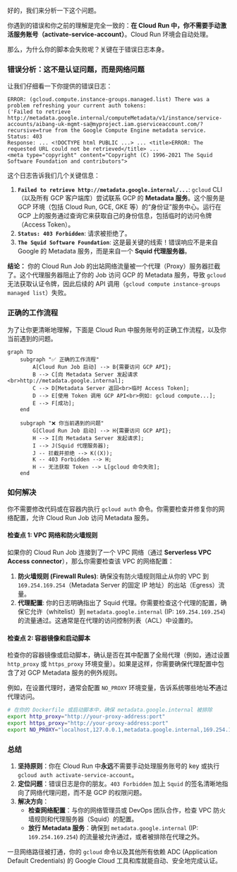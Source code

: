 好的，我们来分析一下这个问题。

你遇到的错误和你之前的理解是完全一致的：**在 Cloud Run 中，你不需要手动激活服务账号（activate-service-account）**。Cloud Run 环境会自动处理。

那么，为什么你的脚本会失败呢？关键在于错误日志本身。

### 错误分析：这不是认证问题，而是网络问题

让我们仔细看一下你提供的错误日志：

```
ERROR: (gcloud.compute.instance-groups.managed.list) There was a problem refreshing your current auth tokens: 
('Failed to retrieve http://metadata.google.internal/computeMetadata/v1/instance/service-accounts/aibang-uk-mgmt-sa@myproject.iam.gserviceaccount.com/?recursive=true from the Google Compute Engine metadata service. Status: 403
Response: ... <!DOCTYPE html PUBLIC ...> ... <title>ERROR: The requested URL could not be retrieved</title> ...
<meta type="copyright" content="Copyright (C) 1996-2021 The Squid Software Foundation and contributors">
```

这个日志告诉我们几个关键信息：

1.  **`Failed to retrieve http://metadata.google.internal/...`**: `gcloud` CLI（以及所有 GCP 客户端库）尝试联系 GCP 的 **Metadata 服务**。这个服务是 GCP 环境（包括 Cloud Run, GCE, GKE 等）的“身份证”服务中心。运行在 GCP 上的服务通过查询它来获取自己的身份信息，包括临时的访问令牌（Access Token）。
2.  **`Status: 403 Forbidden`**: 请求被拒绝了。
3.  **`The Squid Software Foundation`**: 这是最关键的线索！错误响应不是来自 Google 的 Metadata 服务，而是来自一个 **Squid 代理服务器**。

**结论：** 你的 Cloud Run Job 的出站网络流量被一个代理（Proxy）服务器拦截了。这个代理服务器阻止了你的 Job 访问 GCP 的 Metadata 服务，导致 `gcloud` 无法获取认证令牌，因此后续的 API 调用（`gcloud compute instance-groups managed list`）失败。

### 正确的工作流程

为了让你更清晰地理解，下面是 Cloud Run 中服务账号的正确工作流程，以及你当前遇到的问题。

```mermaid
graph TD
    subgraph "✅ 正确的工作流程"
        A[Cloud Run Job 启动] --> B{需要访问 GCP API};
        B --> C[向 Metadata Server 发起请求<br>http://metadata.google.internal];
        C --> D[Metadata Server 返回<br>临时 Access Token];
        D --> E[使用 Token 调用 GCP API<br>例如: gcloud compute...];
        E --> F[成功];
    end

    subgraph "❌ 你当前遇到的问题"
        G[Cloud Run Job 启动] --> H{需要访问 GCP API};
        H --> I[向 Metadata Server 发起请求];
        I --> J(Squid 代理服务器);
        J -- 拦截并拒绝 --> K((X));
        K -- 403 Forbidden --> H;
        H -- 无法获取 Token --> L[gcloud 命令失败];
    end
```

### 如何解决

你不需要修改代码或在容器内执行 `gcloud auth` 命令。你需要检查并修复你的网络配置，允许 Cloud Run Job 访问 Metadata 服务。

#### 检查点 1: VPC 网络和防火墙规则

如果你的 Cloud Run Job 连接到了一个 VPC 网络（通过 **Serverless VPC Access connector**），那么你需要检查该 VPC 的网络配置：

1.  **防火墙规则 (Firewall Rules)**: 确保没有防火墙规则阻止从你的 VPC 到 `169.254.169.254`（Metadata Server 的固定 IP 地址）的出站（Egress）流量。
2.  **代理配置**: 你的日志明确指出了 Squid 代理。你需要检查这个代理的配置，确保它允许（whitelist）到 `metadata.google.internal` (IP: `169.254.169.254`) 的流量通过。这通常是在代理的访问控制列表（ACL）中设置的。

#### 检查点 2: 容器镜像和启动脚本

检查你的容器镜像或启动脚本，确认是否在其中配置了全局代理（例如，通过设置 `http_proxy` 或 `https_proxy` 环境变量）。如果是这样，你需要确保代理配置中包含了对 GCP Metadata 服务的例外规则。

例如，在设置代理时，通常会配置 `NO_PROXY` 环境变量，告诉系统哪些地址**不**通过代理访问。

```bash
# 在你的 Dockerfile 或启动脚本中，确保 metadata.google.internal 被排除
export http_proxy="http://your-proxy-address:port"
export https_proxy="http://your-proxy-address:port"
export NO_PROXY="localhost,127.0.0.1,metadata.google.internal,169.254.169.254"
```

### 总结

1.  **坚持原则**：你在 Cloud Run 中**永远**不需要手动处理服务账号的 key 或执行 `gcloud auth activate-service-account`。
2.  **定位问题**：错误日志是你的朋友。`403 Forbidden` 加上 `Squid` 的签名清晰地指向了网络代理问题，而不是 GCP 的权限问题。
3.  **解决方向**：
    *   **检查网络配置**：与你的网络管理员或 DevOps 团队合作，检查 VPC 防火墙规则和代理服务器（Squid）的配置。
    *   **放行 Metadata 服务**：确保到 `metadata.google.internal` (IP: `169.254.169.254`) 的流量被允许通过，或者被排除在代理之外。

一旦网络路径被打通，你的 `gcloud` 命令以及其他所有依赖 ADC (Application Default Credentials) 的 Google Cloud 工具和库就能自动、安全地完成认证。
